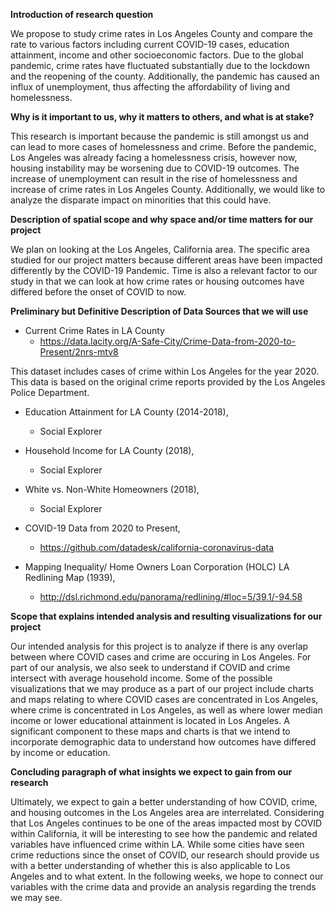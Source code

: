 **Introduction of research question**

We propose to study crime rates in Los Angeles County and compare the rate to various factors including current COVID-19 cases, education attainment, income and other socioeconomic factors. Due to the global pandemic, crime rates have fluctuated substantially due to the lockdown and the reopening of the county. Additionally, the pandemic has caused an influx of unemployment, thus affecting the affordability of living and homelessness.

**Why is it important to us, why it matters to others, and what is at stake?**

This research is important because the pandemic is still amongst us and can lead to more cases of homelessness and crime. Before the pandemic, Los Angeles was already facing a homelessness crisis, however now, housing instability may be worsening due to COVID-19 outcomes. The increase of unemployment can result in the rise of homelessness and increase of crime rates in Los Angeles County. Additionally, we would like to analyze the disparate impact on minorities that this could have.

**Description of spatial scope and why space and/or time matters for our project**

We plan on looking at the Los Angeles, California area. The specific area studied for our project matters because different areas have been impacted differently by the COVID-19 Pandemic. Time is also a relevant factor to our study in that we can look at how crime rates or housing outcomes have differed before the onset of COVID to now.   

**Preliminary but Definitive Description of Data Sources that we will use**

* Current Crime Rates in LA County
  * https://data.lacity.org/A-Safe-City/Crime-Data-from-2020-to-Present/2nrs-mtv8

This dataset includes cases of crime within Los Angeles for the year 2020. This data is based on the original crime reports provided by the Los Angeles Police Department. 

* Education Attainment for LA County (2014-2018),
  * Social Explorer

* Household Income for LA County (2018),
  * Social Explorer

* White vs. Non-White Homeowners (2018), 
  * Social Explorer

* COVID-19 Data from 2020 to Present, 
  * https://github.com/datadesk/california-coronavirus-data

* Mapping Inequality/ Home Owners Loan Corporation (HOLC) LA Redlining Map (1939), 
  * http://dsl.richmond.edu/panorama/redlining/#loc=5/39.1/-94.58

  
**Scope that explains intended analysis and resulting visualizations for our project**

Our intended analysis for this project is to analyze if there is any overlap between where COVID cases and crime are occuring in Los Angeles. For part of our analysis, we also seek to understand if COVID and crime intersect with average household income. Some of the possible visualizations that we may produce as a part of our project include charts and maps relating to where COVID cases are concentrated in Los Angeles, where crime is concentrated in Los Angeles, as well as where lower median income or lower educational attainment  is located in Los Angeles. A significant component to these maps and charts is that we intend to incorporate demographic data to understand how outcomes have differed by income or education.  

**Concluding paragraph of what insights we expect to gain from our research**

Ultimately, we expect to gain a better understanding of how COVID, crime, and housing outcomes in the Los Angeles area are interrelated. Considering that Los Angeles continues to be one of the areas impacted most by COVID within California, it will be interesting to see how the pandemic and related variables have influenced crime within LA. While some cities have seen crime reductions since the onset of COVID, our research should provide us with a better understanding of whether this is also applicable to Los Angeles and to what extent. In the following weeks, we hope to connect our variables with the crime data and provide an analysis regarding the trends we may see. 



